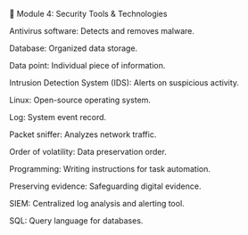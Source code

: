 📘 Module 4: Security Tools & Technologies

Antivirus software: Detects and removes malware.

Database: Organized data storage.

Data point: Individual piece of information.

Intrusion Detection System (IDS): Alerts on suspicious activity.

Linux: Open-source operating system.

Log: System event record.

Packet sniffer: Analyzes network traffic.

Order of volatility: Data preservation order.

Programming: Writing instructions for task automation.

Preserving evidence: Safeguarding digital evidence.

SIEM: Centralized log analysis and alerting tool.

SQL: Query language for databases.
